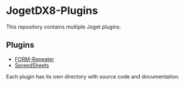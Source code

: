 # JogetDX8-Plugins

This repository contains multiple Joget plugins.

## Plugins

- [FORM-Repeater](plugin1/README.md)
- [SpreedSheets](plugin2/README.md)

Each plugin has its own directory with source code and documentation.
